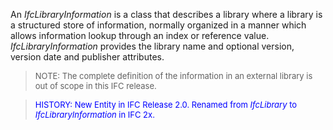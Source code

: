 ﻿An _IfcLibraryInformation_ is a class that describes a library where a library is a structured store of information, normally organized in a manner which allows information lookup through an index or reference value. _IfcLibraryInformation_ provides the library name and optional version, version date and publisher attributes.

> <font size="-1">NOTE: The complete definition of the information in an
		  external library is out of scope in this IFC release. </font>
>

> <font color="#0000FF" size="-1">HISTORY: New Entity in IFC
		Release 2.0. Renamed from <i>IfcLibrary</i> to <i>IfcLibraryInformation</i> in
		IFC 2x. </font>